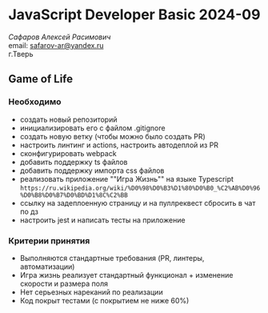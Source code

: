 # JavaScript Developer Basic 2024-09

_Сафаров Алексей Расимович_  
email: <safarov-ar@yandex.ru>  
г.Тверь

## Game of Life

### Необходимо

- создать новый репозиторий
- инициализировать его с файлом .gitignore
- создать новую ветку (чтобы можно было создать PR)
- настроить линтинг и actions, настроить автодеплой из PR
- сконфигурировать webpack
- добавить поддержку ts файлов
- добавить поддержку импорта css файлов
- реализовать приложение ""Игра Жизнь"" на языке Typescript `https://ru.wikipedia.org/wiki/%D0%98%D0%B3%D1%80%D0%B0_%C2%AB%D0%96%D0%B8%D0%B7%D0%BD%D1%8C%C2%BB`
- ссылку на задеплоенную страницу и на пуллреквест сбросить в чат по дз
- настроить jest и написать тесты на приложение

### Критерии принятия

- Выполняются стандартные требования (PR, линтеры, автоматизации)
- Игра жизнь реализует стандартный функционал + изменение скорости и размера поля
- Нет серьезных нареканий по реализации
- Код покрыт тестами (с покрытием не ниже 60%)
